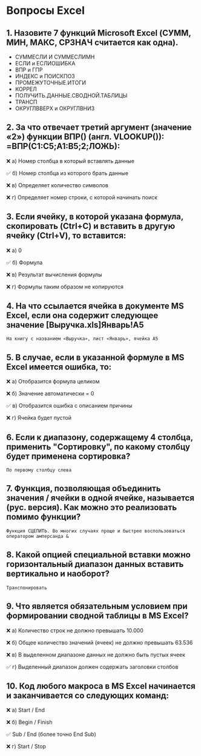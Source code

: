 # Вопросы Excel

## 1.	Назовите 7 функций Microsoft Excel (СУММ, МИН, МАКС, СРЗНАЧ считается как одна).

- СУММЕСЛИ И СУММЕСЛИМН
- ЕСЛИ и ЕСЛИОШИБКА
- ВПР и ГПР
- ИНДЕКС и ПОИСКПОЗ
- ПРОМЕЖУТОЧНЫЕ.ИТОГИ
- КОРРЕЛ
- ПОЛУЧИТЬ.ДАННЫЕ.СВОДНОЙ.ТАБЛИЦЫ
- ТРАНСП
- ОКРУГЛВВЕРХ и ОКРУГЛВНИЗ

## 2.	За что отвечает третий аргумент (значение «2») функции ВПР() (англ. VLOOKUP()): =ВПР(С1:С5;А1:В5;2;ЛОЖЬ):

:x: а) Номер столбца в который вставлять данные

:white_check_mark: б) Номер столбца из которого брать данные

:x: в) Определяет количество символов

:x: г) Определяет номер строки, с которой начинать поиск


## 3.	Если ячейку, в которой указана формула, скопировать (Ctrl+C) и вставить в другую ячейку (Ctrl+V), то вставится: 

:x: а) 0

:white_check_mark: б) Формула

:x: в) Результат вычисления формулы

:x: г) Формулы таким образом не копируются

## 4.	На что ссылается ячейка в документе MS Excel, если она содержит следующее значение [Выручка.xls]Январь!A5

```
На книгу с названием «Выручка», лист «Январь», ячейка А5
```

## 5.	В случае, если в указанной формуле в MS Excel имеется ошибка, то:

:x: а) Отобразится формула целиком 

:x: б) Значение автоматически = 0

:white_check_mark: в) Отобразится ошибка с описанием причины

:x: г) Ячейка будет пустой

## 6.	Если к диапазону, содержащему 4 столбца, применить "Сортировку", по какому столбцу будет применена сортировка? 

```
По первому столбцу слева 
```

## 7.	Функция, позволяющая объединить значения / ячейки в одной ячейке, называется (рус. версия). Как можно это реализовать помимо функции?

```
Функция СЦЕПИТЬ. Во многих случаях проще и быстрее воспользоваться оператором амперсанда &
```

## 8.	Какой опцией специальной вставки можно горизонтальный диапазон данных вставить вертикально и наоборот? 

```
Транспонировать
```

## 9.	Что является обязательным условием при формировании сводной таблицы в MS Excel?

:x: а) Количество строк не должно превышать 10.000

:x: б) Общее количество значений (ячеек) не должно превышать 63.536

:x: в) В выделенном диапазоне данных не должно быть пустых ячеек

:white_check_mark: г) Выделенный диапазон должен содержать заголовки столбов

## 10.	Код любого макроса в MS Excel начинается и заканчивается со следующих команд:

:x: а) Start / End

:x: б) Begin / Finish

:white_check_mark: Sub / End (более точно End Sub)

:x: г) Start / Stop


